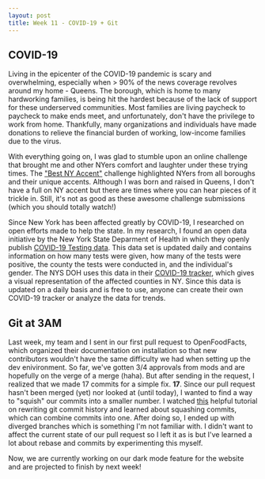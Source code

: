 ```yaml
---
layout: post
title: Week 11 - COVID-19 + Git
---
```


## COVID-19
Living in the epicenter of the COVID-19 pandemic is scary and overwhelming, especially when > 90% of the news coverage revolves around my home - Queens. The borough, which is home to many hardworking families, is being hit the hardest because of the lack of support for these underserved communities. Most families are living paycheck to paycheck to make ends meet, and unfortunately, don't have the privilege to work from home. Thankfully, many organizations and individuals have made donations to relieve the financial burden of working, low-income families due to the virus.

With everything going on, I was glad to stumble upon an online challenge that brought me and other NYers comfort and laughter under these trying times. The ["Best NY Accent"](https://www.nytimes.com/video/arts/100000007085224/best-ny-accent-instagram-new-york-nico.html) challenge highlighted NYers from all boroughs and their unique accents. Although I was born and raised in Queens, I don't have a full on NY accent but there are times where you can hear pieces of it trickle in. Still, it's not as good as these awesome challenge submissions (which you should totally watch!)

Since New York has been affected greatly by COVID-19, I researched on open efforts made to help the state. In my research, I found an open data initiative by the New York State Deparment of Health in which they openly publish [COVID-19 Testing data](https://health.data.ny.gov/Health/New-York-State-Statewide-COVID-19-Testing/xdss-u53e). This data set is updated daily and contains information on how many tests were given, how many of the tests were positive, the county the tests were conducted in, and the individual's gender. The NYS DOH uses this data in their [COVID-19 tracker](https://covid19tracker.health.ny.gov/views/NYS-COVID19-Tracker/NYSDOHCOVID-19Tracker-Map?%3Aembed=yes&%3Atoolbar=no&%3Atabs=n), which gives a visual representation of the affected counties in NY. Since this data is updated on a daily basis and is free to use, anyone can create their own COVID-19 tracker or analyze the data for trends.

## Git at 3AM
Last week, my team and I sent in our first pull request to OpenFoodFacts, which organized their documentation on installation so that new contributors wouldn't have the same difficulty we had when setting up the dev enivironment. So far, we've gotten 3/4 approvals from mods and are hopefully on the verge of a merge (haha). But after sending in the request, I realized that we made 17 commits for a simple fix. **17**. Since our pull request hasn't been merged (yet) nor looked at (until today), I wanted to find a way to "squish" our commits into a smaller number. I watched [this](https://www.youtube.com/watch?v=ElRzTuYln0M) helpful tutorial on rewriting git commit history and learned about squashing commits, which can combine commits into one. After doing so, I ended up with diverged branches which is something I'm not familiar with. I didn't want to affect the current state of our pull request so I left it as is but I've learned a lot about rebase and commits by experimenting this myself. 

Now, we are currently working on our dark mode feature for the website and are projected to finish by next week!
